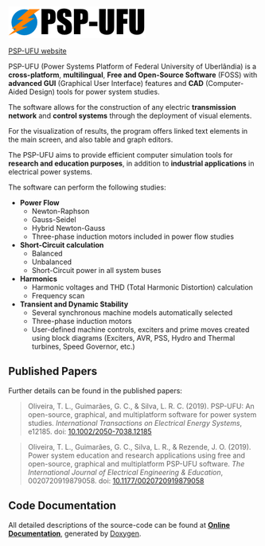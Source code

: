 ![PSP-UFU](docs/doxygen/html/logoHeader.png)

[PSP-UFU website](https://thales1330.github.io/PSP/)

PSP-UFU (Power Systems Platform of Federal University of Uberlândia) is a **cross-platform**, **multilingual**, **Free and Open-Source Software** (FOSS) with **advanced GUI** (Graphical User Interface) features and **CAD** (Computer-Aided Design) tools for power system studies.

The software allows for the construction of any electric **transmission network** and **control systems** through the deployment of visual elements.

For the visualization of results, the program offers linked text elements in the main screen, and also table and graph editors.

The PSP-UFU  aims to provide efficient computer simulation tools for **research and education purposes**, in addition to **industrial applications** in electrical power systems.

The software can perform the following studies:

- **Power Flow**
  - Newton-Raphson
  - Gauss-Seidel
  - Hybrid Newton-Gauss
  - Three-phase induction motors included in power flow studies
- **Short-Circuit calculation**
  - Balanced
  - Unbalanced
  - Short-Circuit power in all system buses
- **Harmonics**
  - Harmonic voltages and THD (Total Harmonic Distortion) calculation
  - Frequency scan
- **Transient and Dynamic Stability**
  - Several synchronous machine models automatically selected
  - Three-phase induction motors
  - User-defined machine controls, exciters and prime moves created using block diagrams (Exciters, AVR, PSS, Hydro and Thermal turbines, Speed Governor, etc.)
  
## [](#header-2)Published Papers
Further details can be found in the published papers:

>Oliveira, T. L., Guimarães, G. C., & Silva, L. R. C. (2019). PSP-UFU: An open-source, graphical, and multiplatform software for power system studies. _International Transactions on Electrical Energy Systems_, e12185. doi: [10.1002/2050-7038.12185](https://doi.org/10.1002/2050-7038.12185)

>Oliveira, T. L., Guimarães, G. C., Silva, L. R., & Rezende, J. O. (2019). Power system education and research applications using free and open-source, graphical and multiplatform PSP-UFU software. _The International Journal of Electrical Engineering & Education_, 0020720919879058. doi: [10.1177/0020720919879058](https://doi.org/10.1177/0020720919879058)

## [](#header-2)Code Documentation

All detailed descriptions of the source-code can be found at [**Online Documentation**](doxygen/html/index.html), generated by [Doxygen](http://www.doxygen.org).
